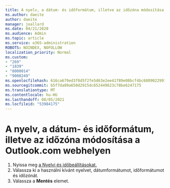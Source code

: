 ```yaml
---
title: A nyelv, a dátum- és időformátum, illetve az időzóna módosítása a Outlook.com webhelyen
ms.author: daeite
author: daeite
manager: joallard
ms.date: 04/21/2020
ms.audience: Admin
ms.topic: article
ms.service: o365-administration
ROBOTS: NOINDEX, NOFOLLOW
localization_priority: Normal
ms.custom:
- "269"
- "1839"
- "8000014"
- "9000249"
ms.openlocfilehash: 616ca679ed3f8d5f2fe5d63e2ee41789e08bcf4bc6809022991d1ede02d8cb49
ms.sourcegitcommit: b5f7da89a650d2915dc652449623c78be6247175
ms.translationtype: MT
ms.contentlocale: hu-HU
ms.lasthandoff: 08/05/2021
ms.locfileid: "53984175"
---
```

# <a name="change-your-language-date-and-time-format-or-time-zone-in-outlookcom"></a>A nyelv, a dátum- és időformátum, illetve az időzóna módosítása a Outlook.com webhelyen

1. Nyissa meg [a Nyelvi és időbeállításokat.](https://go.microsoft.com/fwlink/?linkid=2085505)
1. Válassza ki a használni kívánt nyelvet, dátumformátumot, időformátumot és időzónát.
1. Válassza a **Mentés** elemet.